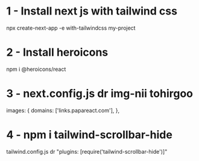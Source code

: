 # 1 - Install next js with tailwind css

npx create-next-app -e with-tailwindcss my-project

# 2 - Install heroicons

npm i @heroicons/react

# 3 - next.config.js dr img-nii tohirgoo

images: {
domains: ['links.papareact.com'],
},

# 4 - npm i tailwind-scrollbar-hide

tailwind.config.js dr "plugins: [require('tailwind-scrollbar-hide')]"
